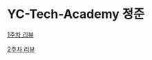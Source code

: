 # YC-Tech-Academy 정준
<a href=https://github.com/2020134032/YC-Tech-Academy/blob/main/week1/review1.md>1주차 리뷰</a>

<a href=https://github.com/2020134032/YC-Tech-Academy/blob/main/week2/review2.md>2주차 리뷰</a>
